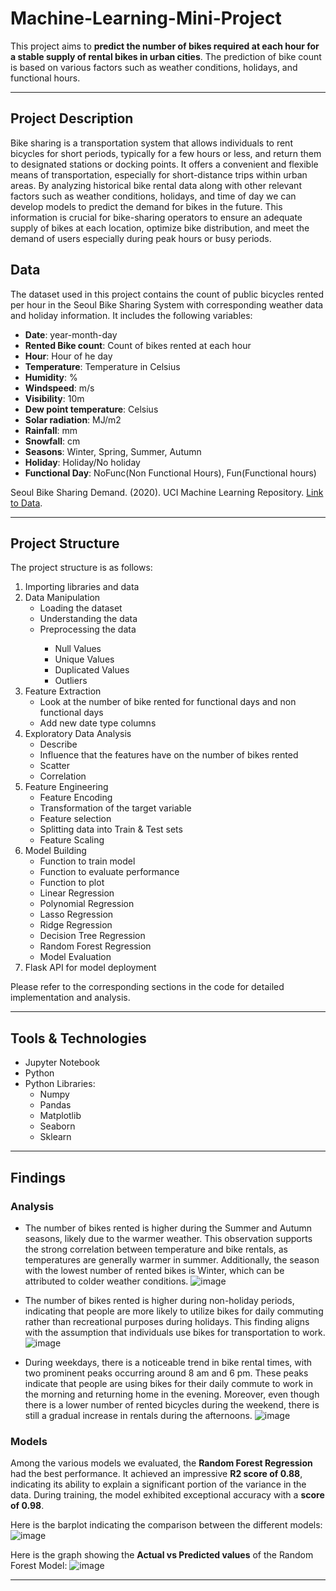 # Machine-Learning-Mini-Project
This project aims to **predict the number of bikes required at each hour for a stable supply of rental bikes in urban cities**. The prediction of bike count is based on various factors such as weather conditions, holidays, and functional hours.<hr>

## Project Description
Bike sharing is a transportation system that allows individuals to rent bicycles for short periods, typically for a few hours or less, and return them to designated stations 
or docking points. It offers a convenient and flexible means of transportation, especially for short-distance trips within urban areas. By analyzing historical bike rental 
data along with other relevant factors such as weather conditions, holidays, and time of day we can develop models to predict the demand for bikes in the future. 
This information is crucial for bike-sharing operators to ensure an adequate supply of bikes at each location, optimize bike distribution, and meet the demand of users 
especially during peak hours or busy periods.

## Data
The dataset used in this project contains the count of public bicycles rented per hour in the Seoul Bike Sharing System with corresponding weather data and holiday 
information. It includes the following variables:
- **Date**: year-month-day
- **Rented Bike count**: Count of bikes rented at each hour
- **Hour**: Hour of he day
- **Temperature**: Temperature in Celsius
- **Humidity**: %
- **Windspeed**: m/s
- **Visibility**: 10m
- **Dew point temperature**: Celsius 
- **Solar radiation**: MJ/m2
- **Rainfall**: mm
- **Snowfall**: cm
- **Seasons**: Winter, Spring, Summer, Autumn
- **Holiday**: Holiday/No holiday
- **Functional Day**: NoFunc(Non Functional Hours), Fun(Functional hours)

Seoul Bike Sharing Demand. (2020). UCI Machine Learning Repository. <a href="https://doi.org/10.24432/C5F62R">Link to Data</a>.
<hr>

## Project Structure
The project structure is as follows:

<ol>
    <li><a>Importing libraries and data</a></li>
    <li>
        <a>Data Manipulation</a>
        <ul>
            <li><a>Loading the dataset</a></li>
            <li><a>Understanding the data</a></li>
            <li><a>Preprocessing the data</a></li>
            <ul>
                <li><a>Null Values</a></li>
                <li><a>Unique Values</a></li>
                <li><a>Duplicated Values</a></li>
                <li><a>Outliers</a></li>
            </ul>
        </ul>
    </li>
    <li>
        <a>Feature Extraction</a>
        <ul>
            <li><a>Look at the number of bike rented for functional days and non functional days</a></li>
            <li><a>Add new date type columns</a></li>
        </ul>
    </li>
    <li>
        <a>Exploratory Data Analysis</a>
        <ul>
            <li><a>Describe</a></li>
            <li><a>Influence that the features have on the number of bikes rented</a></li>
            <li><a>Scatter</a></li>
            <li><a>Correlation</a></li>
        </ul>
    </li>
    <li>
        <a>Feature Engineering</a>
        <ul>
            <li><a>Feature Encoding</a></li>
            <li><a>Transformation of the target variable</a></li>
            <li><a>Feature selection</a></li>
            <li><a>Splitting data into Train & Test sets</a></li>
            <li><a>Feature Scaling</a></li>
        </ul>
    </li>
    <li>
        <a>Model Building</a>
        <ul>
            <li><a>Function to train model</a></li>
            <li><a>Function to evaluate performance</a></li>
            <li><a>Function to plot</a></li>
            <li><a>Linear Regression</a></li>
            <li><a>Polynomial Regression</a></li>
            <li><a>Lasso Regression</a></li>
            <li><a>Ridge Regression</a></li>
            <li><a>Decision Tree Regression</a></li>
            <li><a>Random Forest Regression</a></li>
            <li><a>Model Evaluation</a></li>
        </ul>
    </li>
    <li><a>Flask API for model deployment</a></li>
</ol>

Please refer to the corresponding sections in the code for detailed implementation and analysis.
<hr>

## Tools & Technologies
- Jupyter Notebook
- Python
- Python Libraries:
  - Numpy
  - Pandas
  - Matplotlib
  - Seaborn
  - Sklearn

<hr>

## Findings

### Analysis
- The number of bikes rented is higher during the Summer and Autumn seasons, likely due to the warmer weather. This observation supports the strong correlation between temperature and bike rentals, as temperatures are generally warmer in summer. Additionally, the season with the lowest number of rented bikes is Winter, which can be attributed to colder weather conditions.
![image](https://github.com/Kepler56/Seoul-Bike-Sharing-Demand/assets/98602898/867506b8-5165-4fc8-9434-5ad02bed4110)


- The number of bikes rented is higher during non-holiday periods, indicating that people are more likely to utilize bikes for daily commuting rather than recreational purposes during holidays. This finding aligns with the assumption that individuals use bikes for transportation to work. 
![image](https://github.com/Kepler56/Seoul-Bike-Sharing-Demand/assets/98602898/74659272-65aa-486c-8ea5-c54757aa7a17)


- During weekdays, there is a noticeable trend in bike rental times, with two prominent peaks occurring around 8 am and 6 pm. These peaks indicate that people are using bikes for their daily commute to work in the morning and returning home in the evening. Moreover, even though there is a lower number of rented bicycles during the weekend, there is still a gradual increase in rentals during the afternoons. 
![image](https://github.com/Kepler56/Seoul-Bike-Sharing-Demand/assets/98602898/c2eb4fac-9924-4f1e-b059-89fd55a7fc24)


### Models

Among the various models we evaluated, the **Random Forest Regression** had the best performance. It achieved an impressive **R2 score of 0.88**, 
indicating its ability to explain a significant portion of the variance in the data. During training, the model exhibited exceptional accuracy with 
a **score of 0.98**.

Here is the barplot indicating the comparison between the different models:
![image](https://github.com/Kepler56/Seoul-Bike-Sharing-Demand/assets/98602898/93d0c0d9-32be-4a04-99ae-48880b93f48f)

Here is the graph showing the **Actual vs Predicted values** of the Random Forest Model:
![image](https://github.com/Kepler56/Seoul-Bike-Sharing-Demand/assets/98602898/a835c9a2-abfa-479d-a135-24e55573894a)

<hr>

